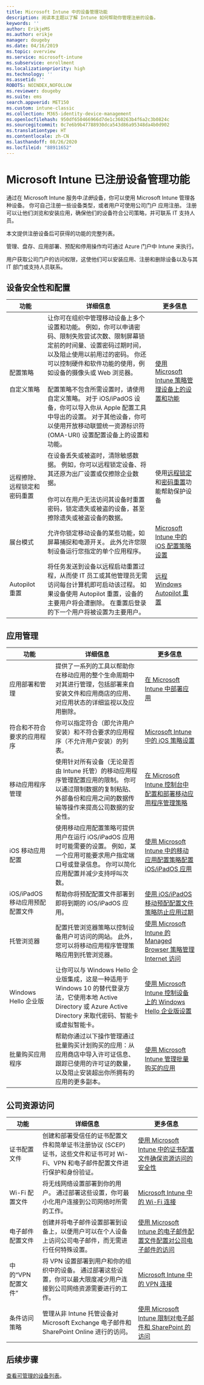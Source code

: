 ```yaml
---
title: Microsoft Intune 中的设备管理功能
description: 阅读本主题以了解 Intune 如何帮助你管理注册的设备。
keywords: ''
author: ErikjeMS
ms.author: erikje
manager: dougeby
ms.date: 04/16/2019
ms.topic: overview
ms.service: microsoft-intune
ms.subservice: enrollment
ms.localizationpriority: high
ms.technology: ''
ms.assetid: ''
ROBOTS: NOINDEX,NOFOLLOW
ms.reviewer: dougeby
ms.suite: ems
search.appverid: MET150
ms.custom: intune-classic
ms.collection: M365-identity-device-management
ms.openlocfilehash: 950df650466966d7de1c360263b4f6a2c3b0824c
ms.sourcegitcommit: 0c7e6b9b47788930dca543d86a95348da4b0d902
ms.translationtype: HT
ms.contentlocale: zh-CN
ms.lasthandoff: 08/26/2020
ms.locfileid: "88911652"
---
```

# <a name="enrolled-device-management-capabilities-of-microsoft-intune"></a>Microsoft Intune 已注册设备管理功能

通过在 Microsoft Intune 服务中*注册*设备，你可以使用 Microsoft Intune 管理各种设备。 你可自己注册一些设备类型，或者用户可使用公司门户  应用注册。 注册可以让他们浏览和安装应用，确保他们的设备符合公司策略，并可联系 IT 支持人员。

本文提供注册设备后可获得的功能的完整列表。

管理、盘存、应用部署、预配和停用操作均可通过 Azure 门户中 Intune 来执行。

用户获取公司门户的访问权限，这使他们可以安装应用、注册和删除设备以及与其 IT 部门或支持人员联系。



## <a name="device-security-and-configuration"></a>设备安全性和配置

|功能|详细信息|更多信息|
|--------------|-----------|--------------------|
|配置策略<br><br>自定义策略| 让你可在组织中管理移动设备上多个设置和功能。 例如，你可以申请密码、限制失败尝试次数、限制屏幕锁定前的时间量、设置密码过期时间，以及阻止使用以前用过的密码。 你还可以控制硬件和软件功能的使用，例如设备的摄像头或 Web 浏览器。<br><br>配置策略不包含所需设置时，请使用自定义策略。 对于 iOS/iPadOS 设备，你可以导入你从 Apple 配置工具中导出的设置。 对于其他设备，你可以使用开放移动联盟统一资源标识符 (OMA-URI) 设置配置设备上的设置和功能。|[使用 Microsoft Intune 策略管理设备上的设置和功能](../protect/device-compliance-get-started.md)|
|远程擦除、远程锁定和密码重置|在设备丢失或被盗时，清除敏感数据。 例如，你可以远程锁定设备、将其还原为出厂设置或仅擦除企业数据。<br><br>你可以在用户无法访问其设备时重置密码，锁定遗失或被盗的设备，甚至擦除遗失或被盗设备的数据。|使用[远程锁定](../remote-actions/device-remote-lock.md)和[密码重置](../remote-actions/device-passcode-reset.md)功能帮助保护设备|
|展台模式|允许你锁定移动设备的某些功能，如屏幕捕捉和电源开关。 此外允许您限制设备运行您指定的单个应用程序。 |[Microsoft Intune 中的 iOS 配置策略设置](../configuration/device-restrictions-ios.md)|
|Autopilot 重置|将任务发送到设备以远程启动重置过程，从而使 IT 员工或其他管理员无需访问每台计算机即可启动该过程。 如果设备使用 Autopilot 重置，设备的主要用户将会遭删除。 在重置后登录的下一个用户将被设置为主要用户。|[远程 Windows Autopilot 重置](/windows/deployment/windows-autopilot/windows-autopilot-reset#reset-devices-with-remote-windows-autopilot-reset)|

## <a name="app-management"></a>应用管理

|功能|详细信息|更多信息|
|--------------|-----------|--------------------|
|应用部署和管理|提供了一系列的工具以帮助你在移动应用的整个生命周期中对其进行管理，包括部署来自安装文件和应用商店的应用、对应用状态的详细监视以及应用删除。|[在 Microsoft Intune 中部署应用](../apps/apps-deploy.md)|
|符合和不符合要求的应用程序|你可以指定符合（即允许用户安装）和不符合要求的应用程序（不允许用户安装）的列表。|[Microsoft Intune 中的 iOS 策略设置](../configuration/device-restrictions-ios.md)|
|移动应用程序管理|使用针对所有设备（无论是否由 Intune 托管）的移动应用程序管理配置应用的限制。 你可以通过限制数据的复制粘贴、外部备份和应用之间的数据传输等操作来提高公司数据的安全性。|[在 Microsoft Intune 控制台中配置和部署移动应用程序管理策略](../developer/app-wrapper-prepare-android.md)|
|iOS 移动应用配置|使用移动应用配置策略可提供用户在运行 iOS/iPadOS 应用时可能需要的设置。 例如，某一个应用可能要求用户指定端口号或登录信息。 你可以简化应用配置并减少支持呼叫次数。|[使用 Microsoft Intune 中的移动应用配置策略配置 iOS/iPadOS 应用](../apps/app-configuration-policies-use-ios.md)|
|iOS/iPadOS 移动应用预配配置文件|帮助你将预配配置文件部署到即将到期的 iOS/iPadOS 应用。 |[使用 iOS/iPadOS 移动预配配置文件策略防止应用过期](../apps/app-provisioning-profile-ios.md)|
|托管浏览器|配置托管浏览器策略以控制设备用户可访问的网站。 此外，您可以将移动应用程序管理策略应用到托管浏览器。|[使用 Microsoft Intune 的 Managed Browser 策略管理 Internet 访问](../apps/manage-microsoft-edge.md)|
|Windows Hello 企业版|让你可以与 Windows Hello 企业版集成，这是一种适用于 Windows 10 的替代登录方法，它使用本地 Active Directory 或 Azure Active Directory 来取代密码、智能卡或虚拟智能卡。|[使用 Microsoft Intune 控制设备上的 Windows Hello 企业版设置](../protect/windows-hello.md)|
|批量购买应用程序|帮助你通过以下操作管理通过批量购买计划购买的应用：从应用商店中导入许可证信息、跟踪已使用的许可证的数量，以及阻止安装超出你所拥有的应用的更多副本。|[使用 Microsoft Intune 管理批量购买的应用](../apps/vpp-apps.md)|

## <a name="company-resource-access"></a>公司资源访问

|功能|详细信息|更多信息|
|--------------|-----------|--------------------|
|证书配置文件|创建和部署受信任的证书配置文件和简单证书注册协议 (SCEP) 证书，这些文件和证书可对 Wi-Fi、VPN 和电子邮件配置文件进行保护和身份验证。|[使用 Microsoft Intune 中的证书配置文件确保资源访问的安全性](../protect/certificates-configure.md)|
|Wi-Fi 配置文件|将无线网络设置部署到你的用户。 通过部署这些设置，你可最小化用户连接到公司网络时所需的工作。|[Microsoft Intune 中的 Wi-Fi 连接](../configuration/wi-fi-settings-configure.md)|
|电子邮件配置文件|创建并将电子邮件设置部署到设备上，以便用户可以在个人设备上访问公司电子邮件，而无需进行任何特殊设置。|[使用 Microsoft Intune 的电子邮件配置文件配置对公司电子邮件的访问](../configuration/email-settings-configure.md)|
|中的“VPN 配置文件”|将 VPN 设置部署到用户和你的组织中的设备。 通过部署这些设置，你可以最大限度减少用户连接到公司网络资源需要进行的工作。|[Microsoft Intune 中的 VPN 连接](../configuration/device-profiles.md#vpn)|
|条件访问策略|管理从非 Intune 托管设备对 Microsoft Exchange 电子邮件和 SharePoint Online 进行的访问。|[使用 Microsoft Intune 限制对电子邮件和 SharePoint 的访问](../protect/app-based-conditional-access-intune.md)|

## <a name="next-steps"></a>后续步骤

[查看可管理的设备列表](../remote-actions/device-management.md)。